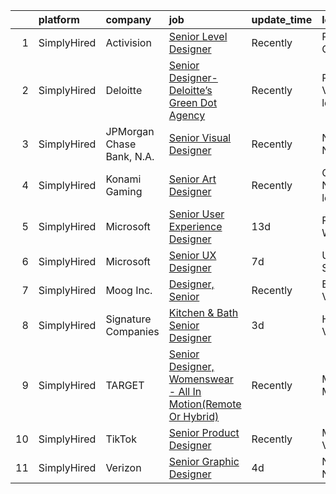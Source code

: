 

|    | platform    | company                   | job                                                                                                                                                                       | update_time   | location                  |
|---:|:------------|:--------------------------|:--------------------------------------------------------------------------------------------------------------------------------------------------------------------------|:--------------|:--------------------------|
|  1 | SimplyHired | Activision                | [Senior Level Designer](https://www.simplyhired.com/job/lwAifWda5UBj8qQ-ybPZxKae-CNCsNoOBvAqUAKoH1RINjaVGoYteg?q=senior+designer)                                         | Recently      | Playa Vista, CA           |
|  2 | SimplyHired | Deloitte                  | [Senior Designer-Deloitte’s Green Dot Agency](https://www.simplyhired.com/job/0KfhKJQ-XZILH0HJx184w318xOPXk6IG8ARXqnc2sDKF_-WRrTnUhQ?q=senior+designer)                   | Recently      | Radford, VA +53 locations |
|  3 | SimplyHired | JPMorgan Chase Bank, N.A. | [Senior Visual Designer](https://www.simplyhired.com/job/qTQKch-LOXgLY5w7195YZTyi-Exs2RfnmVwdWksJjHoDSS7-j97p_Q?q=senior+designer)                                        | Recently      | New York, NY              |
|  4 | SimplyHired | Konami Gaming             | [Senior Art Designer](https://www.simplyhired.com/job/-uL1Vz0ZWWIp1WWfNpjubj8YWPDJ5IiAf0fPVF6ibEQjYuYT8NXEJA?q=senior+designer)                                           | Recently      | Charlotte, NC +1 location |
|  5 | SimplyHired | Microsoft                 | [Senior User Experience Designer](https://www.simplyhired.com/job/TmdHD092IhiBfVb0fv6gJhauswMKCQ9e8CQHLCQIFk-I1ox51bGfXA?q=senior+designer)                               | 13d           | Redmond, WA               |
|  6 | SimplyHired | Microsoft                 | [Senior UX Designer](https://www.simplyhired.com/job/Yc425VdFF1poZY399iRTF3DcKDlr08xaORqR5WoGZYe4lltVVbaH-w?q=senior+designer)                                            | 7d            | United States             |
|  7 | SimplyHired | Moog Inc.                 | [Designer, Senior](https://www.simplyhired.com/job/m5oTbOfZ1Uh3h-nVPwaLh1pBLpjAo8Tq55JJIW8kgePZwaNyePmW_A?q=senior+designer)                                              | Recently      | Blacksburg, VA            |
|  8 | SimplyHired | Signature Companies       | [Kitchen & Bath Senior Designer](https://www.simplyhired.com/job/ZaT9PJnqIrXkUuhahE1lPNdyGhEXh9fFGAzdHO5C0aoU8imWaUNGwg?q=senior+designer)                                | 3d            | Haymarket, VA             |
|  9 | SimplyHired | TARGET                    | [Senior Designer, Womenswear - All In Motion(Remote Or Hybrid)](https://www.simplyhired.com/job/fQYXGI894wf_QoZVtvAilY51D3gqqvcloGKLSzt0H51cF_iO0WqwSw?q=senior+designer) | Recently      | Minneapolis, MN           |
| 10 | SimplyHired | TikTok                    | [Senior Product Designer](https://www.simplyhired.com/job/ZHvC97c2QGIlPQg1ZqnMtW7LS742cDQGTX7M3zoDlvab9OKl6mwN_w?q=senior+designer)                                       | Recently      | Mountain View, CA         |
| 11 | SimplyHired | Verizon                   | [Senior Graphic Designer](https://www.simplyhired.com/job/kn-Lvi5G-elbRMvaFDx0OEowx6J5R9kUXomQ7VqkRJlAk8YfqOUHlA?q=senior+designer)                                       | 4d            | New York, NY              |